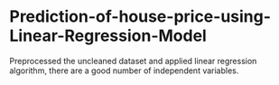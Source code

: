# Prediction-of-house-price-using-Linear-Regression-Model
Preprocessed the uncleaned dataset and applied linear regression algorithm, there are a good number of independent variables.
